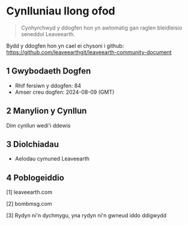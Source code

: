 # Cynlluniau llong ofod

>Cynhyrchwyd y ddogfen hon yn awtomatig gan raglen bleidleisio seneddol Leaveearth.

Bydd y ddogfen hon yn cael ei chysoni i github: https://github.com/leaveearthgit/leaveearth-community-document

## 1 Gwybodaeth Dogfen

- Rhif fersiwn y ddogfen: 84
- Amser creu dogfen: 2024-08-09 (GMT)

## 2 Manylion y Cynllun

Dim cynllun wedi'i ddewis

## 3 Diolchiadau
* Aelodau cymuned Leaveearth

## 4 Poblogeiddio
[1] leaveearth.com

[2] bombmsg.com

[3] Rydyn ni'n dychmygu, yna rydyn ni'n gwneud iddo ddigwydd